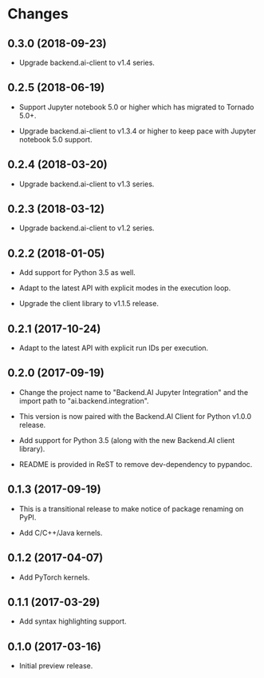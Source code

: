 Changes
=======

0.3.0 (2018-09-23)
------------------

 - Upgrade backend.ai-client to v1.4 series.

0.2.5 (2018-06-19)
------------------

 - Support Jupyter notebook 5.0 or higher which has migrated to Tornado 5.0+.

 - Upgrade backend.ai-client to v1.3.4 or higher to keep pace with Jupyter notebook
   5.0 support.

0.2.4 (2018-03-20)
------------------

 - Upgrade backend.ai-client to v1.3 series.

0.2.3 (2018-03-12)
------------------

 - Upgrade backend.ai-client to v1.2 series.

0.2.2 (2018-01-05)
------------------

 - Add support for Python 3.5 as well.

 - Adapt to the latest API with explicit modes in the execution loop.

 - Upgrade the client library to v1.1.5 release.

0.2.1 (2017-10-24)
------------------

 - Adapt to the latest API with explicit run IDs per execution.


0.2.0 (2017-09-19)
------------------

 - Change the project name to "Backend.AI Jupyter Integration"
   and the import path to "ai.backend.integration".

 - This version is now paired with the Backend.AI Client for Python v1.0.0
   release.

 - Add support for Python 3.5 (along with the new Backend.AI client library).

 - README is provided in ReST to remove dev-dependency to pypandoc.

0.1.3 (2017-09-19)
------------------

 - This is a transitional release to make notice of package renaming on PyPI.

 - Add C/C++/Java kernels.

0.1.2 (2017-04-07)
------------------

 - Add PyTorch kernels.

0.1.1 (2017-03-29)
------------------

 - Add syntax highlighting support.

0.1.0 (2017-03-16)
------------------

 - Initial preview release.

